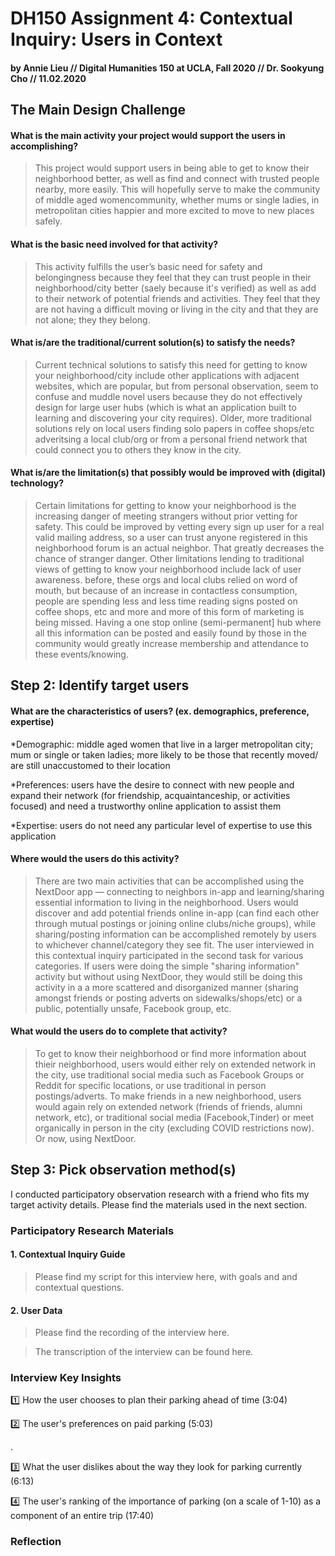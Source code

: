 # DH150 Assignment 4: Contextual Inquiry: Users in Context

#### by Annie Lieu // Digital Humanities 150 at UCLA, Fall 2020 // Dr. Sookyung Cho // 11.02.2020

## The Main Design Challenge
#### What is the main activity your project would support the users in accomplishing?

> <p> This project would support users in being able to get to know their neighborhood better, as well as find and connect with trusted people nearby, more easily. This will hopefully serve to make the community of middle aged womencommunity, whether mums or single ladies, in metropolitan cities happier and more excited to move to new places safely. </p>

#### What is the basic need involved for that activity?

> This activity fulfills the user’s basic need for safety and belongingness because they feel that they can trust people in their neighborhood/city better (saely because it's verified) as well as add to their network of potential friends and activities. They feel that they are not having a difficult moving or living in the city and that they are not alone; they they belong. 

#### What is/are the traditional/current solution(s) to satisfy the needs?

> Current technical solutions to satisfy this need for getting to know your neighborhood/city include other applications with adjacent websites, which are popular, but from personal observation, seem to confuse and muddle novel users because they do not effectively design for large user hubs (which is what an application built to learning and discovering your city requires). Older, more traditional solutions rely on local users finding solo papers in coffee shops/etc adveritsing a local club/org or from a personal friend network that could connect you to others they know in the city. 

#### What is/are the limitation(s) that possibly would be improved with (digital) technology?

> Certain limitations for getting to know your neighborhood is the increasing danger of meeting strangers without prior vetting for safety. This could be improved by vetting every sign up user for a real valid mailing address, so a user can trust anyone registered in this neighborhood forum is an actual neighbor. That greatly decreases the chance of stranger danger. Other limitations lending to traditional views of getting to know your neighborhood include lack of user awareness. before, these orgs and local clubs relied on word of mouth, but because of an increase in contactless consumption, people are spending less and less time reading signs posted on coffee shops, etc and more and more of this form of marketing is being missed. Having a one stop online (semi-permanent] hub where all this information can be posted and easily found by those in the community would greatly increase membership and attendance to these events/knowing. 

## Step 2: Identify target users

#### What are the characteristics of users? (ex. demographics, preference, expertise)

 *Demographic: middle aged women that live in a larger metropolitan city; mum or single or taken ladies; more likely to be those that recently moved/ are still unaccustomed to their location

 *Preferences: users have the desire to connect with new people and expand their network (for friendship, acquaintanceship, or activities focused) and need a trustworthy online application to assist them 

 *Expertise: users do not need any particular level of expertise to use this application

#### Where would the users do this activity?

> There are two main activities that can be accomplished using the NextDoor app — connecting to neighbors in-app and learning/sharing essential information to living in the neighborhood. Users would discover and add potential friends online in-app (can find each other through mutual postings or joining online clubs/niche groups), while sharing/posting information can be accomplished remotely by users to whichever channel/category they see fit. The user interviewed in this contextual inquiry participated in the second task for various categories. If users were doing the simple "sharing information" activity but without using NextDoor, they would still be doing this activity in a a more scattered and disorganized manner (sharing amongst friends or posting adverts on sidewalks/shops/etc) or a public, potentially unsafe, Facebook group, etc.

#### What would the users do to complete that activity?

> To get to know their neighborhood or find more information about thieir neighborhood, users would either rely on extended network in the city, use traditional social media such as Facebook Groups or Reddit for specific locations, or use traditional in person postings/adverts. To make friends in a new neighborhood, users would again rely on extended network (friends of friends, alumni network, etc), or traditional social media (Facebook,Tinder) or meet organically in person in the city (excluding COVID restrictions now). Or now, using NextDoor.

## Step 3: Pick observation method(s)

I conducted participatory observation research with a friend who fits my target activity details. Please find the materials used in the next section.

### Participatory Research Materials
#### 1. Contextual Inquiry Guide

> Please find my script for this interview here, with goals and and contextual questions.

#### 2. User Data

> Please find the recording of the interview here.

> The transcription of the interview can be found here.

### Interview Key Insights
1️⃣ How the user chooses to plan their parking ahead of time (3:04)


2️⃣ The user's preferences on paid parking (5:03)

.

3️⃣ What the user dislikes about the way they look for parking currently (6:13)


4️⃣ The user's ranking of the importance of parking (on a scale of 1-10) as a component of an entire trip (17:40)


### Reflection

